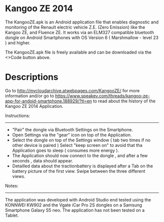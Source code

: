 # Kangoo ZE 2014

The KangooZE.apk is an Android application file that enables diagnostic and monitoring of the Renault electric vehicle Z.E. (Zero Emission) like the Kangoo ZE, and Fluence ZE.  It works via an ELM327 compatible bluetooth dongle on Android Smartphones with OS Version 6 ( Marshmallow - level 23 ) and higher.

The KangooZE.apk file is freely available and can be downloaded via the <>Code button above.



# Descriptions

Go to http://mycloudarchive.atwebpages.com/KangooZE/ for more information and/or go to  https://www.speakev.com/threads/kangoo-ze-app-for-andoid-smartphone.188929/?tl=en to read about the history of the Kangoo ZE 2014 Application. 



Instructions:
____________

- "Pair" the dongle via Bluetooth Settings on the Smartphone.
- Open Settings via the "gear" icon on top of the Application.
- Select the dongle on top of the Settings window ( tab two times if no other device is paired )
  Select "keep screen on" to avoid that tha Application goes to sleep ( consumes more energy ).
- The Application should now connect to the dongle , and after a few seconds , data should appear.
- Detailled data about the tractionbattery is displayed after a Tab on the battery picture 
  of the first view. Swipe between the three different views.


Notes:
_____


The application was developed with Android Studio end tested using the KONNWEI KW902 and the Vgate iCar Pro 2S dongles on a Samsung Smartphone Galaxy S5 neo.  The application has not been tested on a Tablet. 
  
